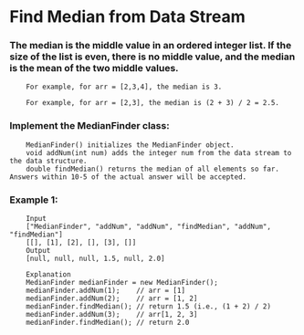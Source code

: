 
# Find Median from Data Stream

### The median is the middle value in an ordered integer list. If the size of the list is even, there is no middle value, and the median is the mean of the two middle values.

        For example, for arr = [2,3,4], the median is 3.

        For example, for arr = [2,3], the median is (2 + 3) / 2 = 2.5.

### Implement the MedianFinder class:

        MedianFinder() initializes the MedianFinder object.
        void addNum(int num) adds the integer num from the data stream to the data structure.
        double findMedian() returns the median of all elements so far. Answers within 10-5 of the actual answer will be accepted.

### Example 1:

        Input
        ["MedianFinder", "addNum", "addNum", "findMedian", "addNum", "findMedian"]
        [[], [1], [2], [], [3], []]
        Output
        [null, null, null, 1.5, null, 2.0]

        Explanation
        MedianFinder medianFinder = new MedianFinder();
        medianFinder.addNum(1);    // arr = [1]
        medianFinder.addNum(2);    // arr = [1, 2]
        medianFinder.findMedian(); // return 1.5 (i.e., (1 + 2) / 2)
        medianFinder.addNum(3);    // arr[1, 2, 3]
        medianFinder.findMedian(); // return 2.0
